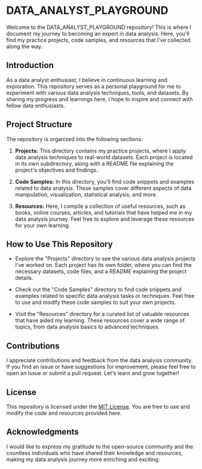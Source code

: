# DATA_ANALYST_PLAYGROUND

Welcome to the DATA_ANALYST_PLAYGROUND repository! This is where I document my journey to becoming an expert in data analysis. Here, you'll find my practice projects, code samples, and resources that I've collected along the way.

## Introduction

As a data analyst enthusiast, I believe in continuous learning and exploration. This repository serves as a personal playground for me to experiment with various data analysis techniques, tools, and datasets. By sharing my progress and learnings here, I hope to inspire and connect with fellow data enthusiasts.

## Project Structure

The repository is organized into the following sections:

1. **Projects:** This directory contains my practice projects, where I apply data analysis techniques to real-world datasets. Each project is located in its own subdirectory, along with a README file explaining the project's objectives and findings.

2. **Code Samples:** In this directory, you'll find code snippets and examples related to data analysis. These samples cover different aspects of data manipulation, visualization, statistical analysis, and more.

3. **Resources:** Here, I compile a collection of useful resources, such as books, online courses, articles, and tutorials that have helped me in my data analysis journey. Feel free to explore and leverage these resources for your own learning.

## How to Use This Repository

- Explore the "Projects" directory to see the various data analysis projects I've worked on. Each project has its own folder, where you can find the necessary datasets, code files, and a README explaining the project details.

- Check out the "Code Samples" directory to find code snippets and examples related to specific data analysis tasks or techniques. Feel free to use and modify these code samples to suit your own projects.

- Visit the "Resources" directory for a curated list of valuable resources that have aided my learning. These resources cover a wide range of topics, from data analysis basics to advanced techniques.

## Contributions

I appreciate contributions and feedback from the data analysis community. If you find an issue or have suggestions for improvement, please feel free to open an issue or submit a pull request. Let's learn and grow together!

## License

This repository is licensed under the [MIT License](LICENSE). You are free to use and modify the code and resources provided here.

## Acknowledgments

I would like to express my gratitude to the open-source community and the countless individuals who have shared their knowledge and resources, making my data analysis journey more enriching and exciting.


